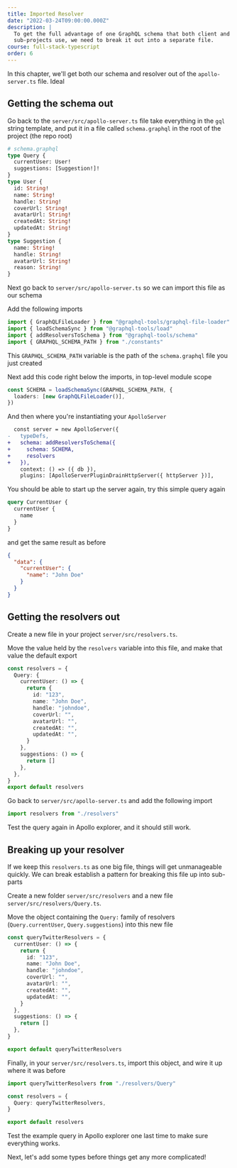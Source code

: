 ```yaml
---
title: Imported Resolver
date: "2022-03-24T09:00:00.000Z"
description: |
  To get the full advantage of one GraphQL schema that both client and server
  sub-projects use, we need to break it out into a separate file.
course: full-stack-typescript
order: 6
---
```


In this chapter, we'll get both our schema and resolver out of the `apollo-server.ts` file. Ideal

## Getting the schema out

Go back to the `server/src/apollo-server.ts` file take everything in the `gql` string template,
and put it in a file called `schema.graphql` in the root of the project (the repo root)

```graphql
# schema.graphql
type Query {
  currentUser: User!
  suggestions: [Suggestion!]!
}
type User {
  id: String!
  name: String!
  handle: String!
  coverUrl: String!
  avatarUrl: String!
  createdAt: String!
  updatedAt: String!
}
type Suggestion {
  name: String!
  handle: String!
  avatarUrl: String!
  reason: String!
}
```

Next go back to `server/src/apollo-server.ts` so we can import this file as our schema

Add the following imports

```ts
import { GraphQLFileLoader } from "@graphql-tools/graphql-file-loader"
import { loadSchemaSync } from "@graphql-tools/load"
import { addResolversToSchema } from "@graphql-tools/schema"
import { GRAPHQL_SCHEMA_PATH } from "./constants"
```

This `GRAPHQL_SCHEMA_PATH` variable is the path of the `schema.graphql` file you just created

Next add this code right below the imports, in top-level module scope

```ts
const SCHEMA = loadSchemaSync(GRAPHQL_SCHEMA_PATH, {
  loaders: [new GraphQLFileLoader()],
})
```

And then where you're instantiating your `ApolloServer`

```diff
  const server = new ApolloServer({
-   typeDefs,
+   schema: addResolversToSchema({
+     schema: SCHEMA,
+     resolvers
+   }),
    context: () => ({ db }),
    plugins: [ApolloServerPluginDrainHttpServer({ httpServer })],
```

You should be able to start up the server again, try this simple query again

```graphql
query CurrentUser {
  currentUser {
    name
  }
}
```

and get the same result as before

```json twoslash
{
  "data": {
    "currentUser": {
      "name": "John Doe"
    }
  }
}
```

## Getting the resolvers out

Create a new file in your project `server/src/resolvers.ts`.

Move the value held by the `resolvers` variable into this file, and make that value the default export

```ts
const resolvers = {
  Query: {
    currentUser: () => {
      return {
        id: "123",
        name: "John Doe",
        handle: "johndoe",
        coverUrl: "",
        avatarUrl: "",
        createdAt: "",
        updatedAt: "",
      }
    },
    suggestions: () => {
      return []
    },
  },
}
export default resolvers
```

Go back to `server/src/apollo-server.ts` and add the following import

```ts
import resolvers from "./resolvers"
```

Test the query again in Apollo explorer, and it should still work.

## Breaking up your resolver

If we keep this `resolvers.ts` as one big file, things will get unmanageable quickly.
We can break establish a pattern for breaking this file up into sub-parts

Create a new folder `server/src/resolvers` and a new file `server/src/resolvers/Query.ts`.

Move the object containing the `Query:` family of resolvers (`Query.currentUser`, `Query.suggestions`) into this new file

```ts
const queryTwitterResolvers = {
  currentUser: () => {
    return {
      id: "123",
      name: "John Doe",
      handle: "johndoe",
      coverUrl: "",
      avatarUrl: "",
      createdAt: "",
      updatedAt: "",
    }
  },
  suggestions: () => {
    return []
  },
}

export default queryTwitterResolvers
```

Finally, in your `server/src/resolvers.ts`, import this object, and wire it up where it was before

```ts
import queryTwitterResolvers from "./resolvers/Query"

const resolvers = {
  Query: queryTwitterResolvers,
}

export default resolvers
```

Test the example query in Apollo explorer one last time to make sure everything works.

Next, let's add some types before things get any more complicated!
